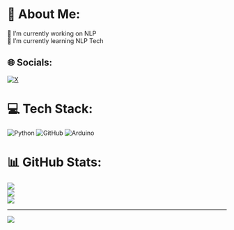 # 💫 About Me:
🔭 I’m currently working on NLP<br>🌱 I’m currently learning NLP Tech


## 🌐 Socials:
[![X](https://img.shields.io/badge/X-black.svg?logo=X&logoColor=white)](https://x.com/sidharthsajith5) 

# 💻 Tech Stack:
![Python](https://img.shields.io/badge/python-3670A0?style=for-the-badge&logo=python&logoColor=ffdd54) ![GitHub](https://img.shields.io/badge/github-%23121011.svg?style=for-the-badge&logo=github&logoColor=white) ![Arduino](https://img.shields.io/badge/-Arduino-00979D?style=for-the-badge&logo=Arduino&logoColor=white) 
# 📊 GitHub Stats:
![](https://github-readme-stats.vercel.app/api?username=sidharthsajith&theme=dark&hide_border=false&include_all_commits=true&count_private=true)<br/>
![](https://github-readme-streak-stats.herokuapp.com/?user=sidharthsajith&theme=dark&hide_border=false)<br/>
![](https://github-readme-stats.vercel.app/api/top-langs/?username=sidharthsajith&theme=dark&hide_border=false&include_all_commits=true&count_private=true&layout=compact)


---
[![](https://visitcount.itsvg.in/api?id=sidharthsajith&icon=0&color=0)](https://visitcount.itsvg.in)


